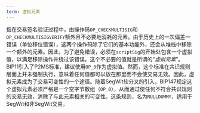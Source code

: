 ```yaml
---
term: 虚拟元素
---
```


指在交易签名验证过程中，由操作码`OP_CHECKMULTISIG`和`OP_CHECKMULTISIGVERIFY`额外且不必要地消耗的元素。由于历史上的一次偏差一错误（单位移位错误），这两个操作码除了它们的基本功能外，还会从堆栈中移除一个额外的元素。因此，为了避免错误，必须在`scriptSig`的开始处包含一个虚拟值，以满足移除操作并绕过该错误。这个不必要的值就是所谓的“*虚拟元素*”。BIP11引入了P2MS标准，建议使用`OP_0`作为虚拟值。然而，这个标准在共识规则层面上并未强制执行，意味着任何值都可以放在那里而不会使交易无效。因此，虚拟元素成为了交易可变性的一个途径。随着SegWit软分叉的引入，BIP147规定这个虚拟元素必须严格是一个空字节数组（`OP_0`），从而通过使任何不符合共识规则的交易无效，消除了与此元素相关的可变性。这条规则，名为`NULLDUMMY`，适用于SegWit和非SegWit交易。